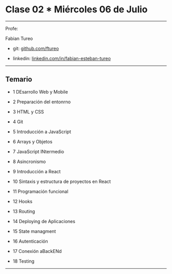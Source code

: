 # Clase 02 * Miércoles 06 de Julio

---

Profe: 

Fabian Tureo 

- git: [github.com/ftureo](github.com/ftureo)

- linkedin: [linkedin.com/in/fabian-esteban-tureo](https://linkedin.com/in/fabian-esteban-tureo)

---

## Temario

- 1 DEsarrollo Web y Mobile

- 2 Preparación del entonrno

- 3 HTML y CSS

- 4 Git

- 5 Introducción a JavaScript

- 6 Arrays y Objetos

- 7 JavaScript INtermedio

- 8 Asincronismo

- 9 Introducción a React

- 10 Sintaxis y estructura de proyectos en React

- 11 Programación funcional

- 12 Hooks

- 13 Routing

- 14 Deploying de Aplicaciones

- 15 State managment

- 16 Autenticación

- 17 Conexión aBackENd

- 18 Testing

---
